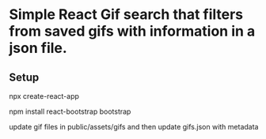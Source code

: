 # Simple React Gif search that filters from saved gifs with information in a json file.

## Setup

npx create-react-app

npm install react-bootstrap bootstrap

update gif files in public/assets/gifs and then update gifs.json with metadata